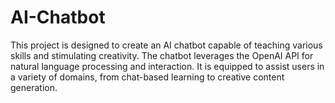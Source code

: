 # AI-Chatbot
This project is designed to create an AI chatbot capable of teaching various skills and stimulating creativity. The chatbot leverages the OpenAI API for natural language processing and interaction. It is equipped to assist users in a variety of domains, from chat-based learning to creative content generation.
